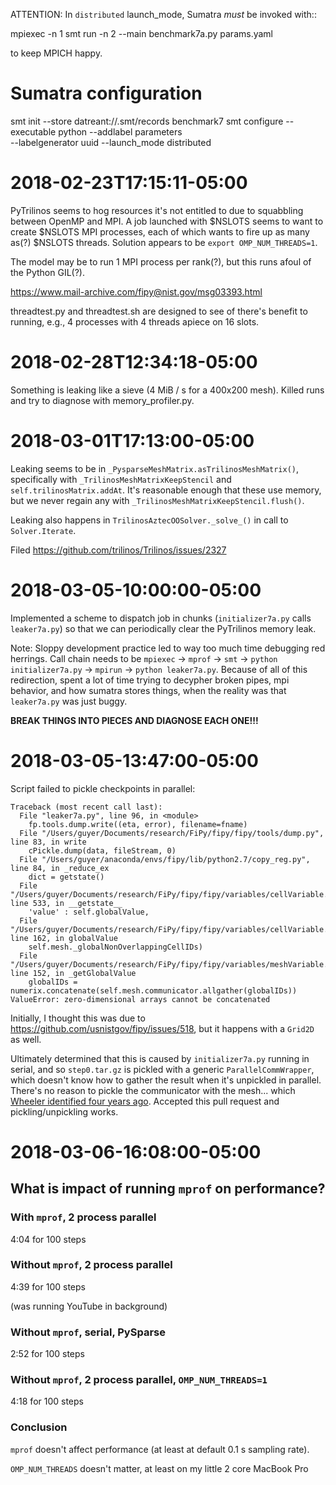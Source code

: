 ATTENTION: In `distributed` launch_mode, Sumatra *must* be invoked with::

  mpiexec -n 1 smt run -n 2 --main benchmark7a.py params.yaml

to keep MPICH happy.


# Sumatra configuration

smt init --store datreant://.smt/records benchmark7
smt configure --executable python --addlabel parameters \
  --labelgenerator uuid --launch_mode distributed


# 2018-02-23T17:15:11-05:00

PyTrilinos seems to hog resources it's not entitled to due to squabbling between OpenMP and MPI. 
A job launched with $NSLOTS seems to want to create $NSLOTS MPI processes, each of which wants
to fire up as many as(?) $NSLOTS threads. Solution appears to be `export OMP_NUM_THREADS=1`.

The model may be to run 1 MPI process per rank(?), but this runs afoul of the Python GIL(?).

  https://www.mail-archive.com/fipy@nist.gov/msg03393.html

threadtest.py and threadtest.sh are designed to see of there's benefit to running, e.g., 
4 processes with 4 threads apiece on 16 slots.


# 2018-02-28T12:34:18-05:00

Something is leaking like a sieve (4 MiB / s for a 400x200 mesh). 
Killed runs and try to diagnose with memory_profiler.py.


# 2018-03-01T17:13:00-05:00

Leaking seems to be in `_PysparseMeshMatrix.asTrilinosMeshMatrix()`,
specifically with `_TrilinosMeshMatrixKeepStencil` and
`self.trilinosMatrix.addAt`. It's reasonable enough that these use memory,
but we never regain any with `_TrilinosMeshMatrixKeepStencil.flush()`.

Leaking also happens in `TrilinosAztecOOSolver._solve_()` in call to
`Solver.Iterate`.

Filed https://github.com/trilinos/Trilinos/issues/2327


# 2018-03-05-10:00:00-05:00

Implemented a scheme to dispatch job in chunks (`initializer7a.py` calls
`leaker7a.py`) so that we can periodically clear the PyTrilinos memory
leak.

Note: Sloppy development practice led to way too much time debugging
red herrings. Call chain needs to be `mpiexec` -> `mprof` ->
`smt` -> `python initializer7a.py` -> `mpirun` -> `python leaker7a.py`.
Because of all of this redirection, spent a lot of time trying to decypher
broken pipes, mpi behavior, and how sumatra stores things, when the
reality was that `leaker7a.py` was just buggy.

**BREAK THINGS INTO PIECES AND DIAGNOSE EACH ONE!!!**


# 2018-03-05-13:47:00-05:00

Script failed to pickle checkpoints in parallel:

    Traceback (most recent call last):
      File "leaker7a.py", line 96, in <module>
        fp.tools.dump.write((eta, error), filename=fname)
      File "/Users/guyer/Documents/research/FiPy/fipy/fipy/tools/dump.py", line 83, in write
        cPickle.dump(data, fileStream, 0)
      File "/Users/guyer/anaconda/envs/fipy/lib/python2.7/copy_reg.py", line 84, in _reduce_ex
        dict = getstate()
      File "/Users/guyer/Documents/research/FiPy/fipy/fipy/variables/cellVariable.py", line 533, in __getstate__
        'value' : self.globalValue,
      File "/Users/guyer/Documents/research/FiPy/fipy/fipy/variables/cellVariable.py", line 162, in globalValue
        self.mesh._globalNonOverlappingCellIDs)
      File "/Users/guyer/Documents/research/FiPy/fipy/fipy/variables/meshVariable.py", line 152, in _getGlobalValue
        globalIDs = numerix.concatenate(self.mesh.communicator.allgather(globalIDs))
    ValueError: zero-dimensional arrays cannot be concatenated

Initially, I thought this was due to
https://github.com/usnistgov/fipy/issues/518, but it happens with a
`Grid2D` as well.

Ultimately determined that this is caused by `initializer7a.py` running in
serial, and so `step0.tar.gz` is pickled with a generic
`ParallelCommWrapper`, which doesn't know how to gather the result when
it's unpickled in parallel. There's no reason to pickle the communicator
with the mesh... which [Wheeler identified four years
ago](https://github.com/usnistgov/fipy/pull/420). Accepted this pull
request and pickling/unpickling works.


# 2018-03-06-16:08:00-05:00

## What is impact of running `mprof` on performance?

### With `mprof`, 2 process parallel

4:04 for 100 steps

### Without `mprof`, 2 process parallel

4:39 for 100 steps

(was running YouTube in background)

### Without `mprof`, serial, PySparse

2:52 for 100 steps

### Without `mprof`, 2 process parallel, `OMP_NUM_THREADS=1`

4:18 for 100 steps

### Conclusion

`mprof` doesn't affect performance (at least at default 0.1 s sampling
rate).

`OMP_NUM_THREADS` doesn't matter, at least on my little 2 core MacBook Pro

